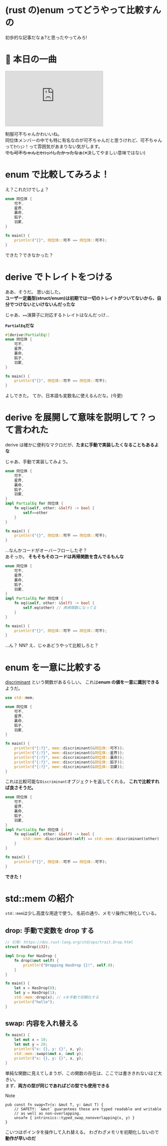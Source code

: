 # (rust の)enum ってどうやって比較すんの

初歩的な記事だなぁ?と思ったやってみろ!

# 🎵 本日の一曲

<iframe width="312" height="176" src="https://ext.nicovideo.jp/thumb/sm40345422" scrolling="no" style="border:solid 1px #ccc;" frameborder="0"><a href="https://www.nicovideo.jp/watch/sm40345422">それでも人が好き feat.可不</a></iframe>

制服可不ちゃんかわいいね。  
同位体メンバーの中でも特に有名なのが可不ちゃんだと思うけれど、可不ちゃんってｾｲｼｭﾝ！って雰囲気があまりない気がします。  
~~でも可不ちゃんとｾｲｼｭﾝ!したかったなぁ~~(※決してやましい意味ではない)

# enum で比較してみろよ！

え？これだけでしょ？

```rust
enum 同位体 {
    可不,
    星界,
    裏命,
    狐子,
    羽累,
}

fn main() {
    println!("{}", 同位体::可不 == 同位体::可不);
}
```

できた？できなかった？

# derive でトレイトをつける

ああ、そうだ。 思い出した。  
**ユーザー定義型(struct/enum)は初期では一切のトレイトがついてないから、自分でつけないといけないんだったな**

じゃあ、`==`演算子に対応するトレイトはなんだっけ...

**`PartialEq`だな**

```rust
#[derive(PartialEq)]
enum 同位体 {
    可不,
    星界,
    裏命,
    狐子,
    羽累,
}

fn main() {
    println!("{}", 同位体::可不 == 同位体::可不);
}
```

よしできた。 てか、日本語も変数名に使えるんだな。(今更)

# derive を展開して意味を説明して？って言われた

derive は確かに便利なマクロだが、**たまに手動で実装したくなることもあるよな**

じゃあ、手動で実装してみよう。

```rust
enum 同位体 {
    可不,
    星界,
    裏命,
    狐子,
    羽累,
}
impl PartialEq for 同位体 {
    fn eq(&self, other: &Self) -> bool {
        self==other
    }
}

fn main() {
    println!("{}", 同位体::可不 == 同位体::可不);
}
```

...なんかコードがオーバーフローしたぞ？  
あそっか。 **そもそもそのコードは再帰関数を含んでるもんな**

```rust
enum 同位体 {
    可不,
    星界,
    裏命,
    狐子,
    羽累,
}
impl PartialEq for 同位体 {
    fn eq(&self, other: &Self) -> bool {
        self.eq(other) // 再帰関数になってる
    }
}

fn main() {
    println!("{}", 同位体::可不 == 同位体::可不);
}
```

...ん？ NN? え、じゃあどうやって比較しろと？

# enum を一意に比較する

[discriminant](https://doc.rust-lang.org/std/mem/fn.discriminant.html) という関数があるらしい。 これは**enum の値を一意に識別できる**ようだ。

```rust
use std::mem;

enum 同位体 {
    可不,
    星界,
    裏命,
    狐子,
    羽累,
}

fn main() {
    println!("{:?}", mem::discriminant(&同位体::可不));
    println!("{:?}", mem::discriminant(&同位体::星界));
    println!("{:?}", mem::discriminant(&同位体::裏命));
    println!("{:?}", mem::discriminant(&同位体::狐子));
    println!("{:?}", mem::discriminant(&同位体::羽累));
}
```

これは比較可能な`Discriminant`オブジェクトを返してくれる。 **これで比較すれば良さそうだ。**

```rust
enum 同位体 {
    可不,
    星界,
    裏命,
    狐子,
    羽累,
}
impl PartialEq for 同位体 {
    fn eq(&self, other: &Self) -> bool {
        std::mem::discriminant(self) == std::mem::discriminant(other)
    }
}

fn main() {
    println!("{}", 同位体::可不 == 同位体::可不);
}
```

**できた！**

# std::mem の紹介

`std::mem`は少し高度な用途で使う。 名前の通り、メモリ操作に特化している。

## drop: 手動で変数を drop する

```rust
// 引用: https://doc.rust-lang.org/std/ops/trait.Drop.html
struct HasDrop(i32);

impl Drop for HasDrop {
    fn drop(&mut self) {
        println!("Dropping HasDrop {}!", self.0);
    }
}

fn main() {
    let x = HasDrop(0);
    let y = HasDrop(1);
    std::mem::drop(x); // xを手動で初期化する
    println!("hello");
}
```

## swap: 内容を入れ替える

```rust
fn main() {
    let mut x = 10;
    let mut y = 20;
    println!("x: {}, y: {}", x, y);
    std::mem::swap(&mut x, &mut y);
    println!("x: {}, y: {}", x, y);
}
```

単純な関数に見えてしまうが、この関数の存在は、ここでは書ききれないほど大きい。  
まず、**両方の型が同じであればどの型でも使用できる**

> [!NOTE]
>
> ```rust, ignore
> pub const fn swap<T>(x: &mut T, y: &mut T) {
>     // SAFETY: `&mut` guarantees these are typed readable and writable
>     // as well as non-overlapping.
>     unsafe { intrinsics::typed_swap_nonoverlapping(x, y) }
> }
> ```
>
> こいつはポインタを操作して入れ替える。 わざわざメモリを初期化しないので**動作が早いのだ**
